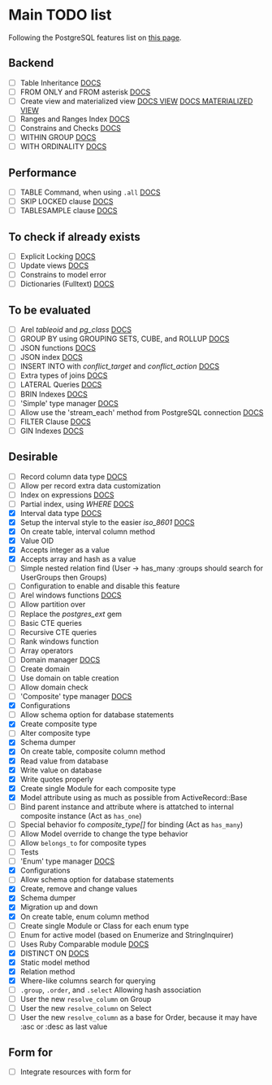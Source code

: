 # Main TODO list

Following the PostgreSQL features list on [this page](https://www.postgresql.org/about/featurematrix/).

## Backend

- [ ] Table Inheritance [DOCS](https://www.postgresql.org/docs/9.1/static/ddl-inherit.html)
 - [ ] FROM ONLY and FROM asterisk [DOCS](https://www.postgresql.org/docs/9.1/static/ddl-inherit.html)
- [ ] Create view and materialized view [DOCS VIEW](https://www.postgresql.org/docs/9.2/static/sql-createview.html) [DOCS MATERIALIZED VIEW](https://www.postgresql.org/docs/9.3/static/sql-creatematerializedview.html)
- [ ] Ranges and Ranges Index [DOCS](https://www.postgresql.org/docs/9.3/static/rangetypes.html)
- [ ] Constrains and Checks [DOCS](https://www.postgresql.org/docs/9.4/static/ddl-constraints.html)
- [ ] WITHIN GROUP [DOCS](https://www.postgresql.org/docs/9.4/static/sql-expressions.html#SYNTAX-AGGREGATES)
- [ ] WITH ORDINALITY [DOCS](http://www.postgresonline.com/journal/archives/347-LATERAL-WITH-ORDINALITY-numbering-sets.html)

## Performance

- [ ] TABLE Command, when using `.all` [DOCS](www.postgresql.org/docs/9.5/static/sql-select.html#SQL-TABLE)
- [ ] SKIP LOCKED clause [DOCS](https://www.postgresql.org/docs/9.5/static/sql-select.html#SQL-FOR-UPDATE-SHARE)
- [ ] TABLESAMPLE clause [DOCS](https://www.postgresql.org/docs/9.5/static/sql-select.html#SQL-FROM)

## To check if already exists

- [ ] Explicit Locking [DOCS](https://www.postgresql.org/docs/9.4/static/explicit-locking.html)
- [ ] Update views [DOCS](https://www.postgresql.org/docs/9.5/static/sql-createview.html#SQL-CREATEVIEW-UPDATABLE-VIEWS)
- [ ] Constrains to model error
- [ ] Dictionaries (Fulltext) [DOCS](https://www.postgresql.org/docs/9.4/static/textsearch-dictionaries.html)

## To be evaluated

- [ ] Arel *tableoid* and *pg_class* [DOCS](https://www.postgresql.org/docs/9.1/static/ddl-inherit.html)
- [ ] GROUP BY using GROUPING SETS, CUBE, and ROLLUP [DOCS](https://www.postgresql.org/docs/9.5/static/queries-table-expressions.html#QUERIES-GROUPING-SETS)
- [ ] JSON functions [DOCS](https://www.postgresql.org/docs/9.5/static/functions-json.html)
- [ ] JSON index [DOCS](https://www.postgresql.org/docs/9.4/static/datatype-json.html#JSON-INDEXING)
- [ ] INSERT INTO with *conflict_target* and *conflict_action* [DOCS](https://www.postgresql.org/docs/9.5/static/sql-insert.html)
- [ ] Extra types of joins [DOCS](https://www.postgresql.org/docs/9.4/static/queries-table-expressions.html#QUERIES-JOIN)
- [ ] LATERAL Queries [DOCS](https://www.postgresql.org/docs/9.4/static/queries-table-expressions.html#QUERIES-LATERAL)
- [ ] BRIN Indexes [DOCS](https://www.postgresql.org/docs/9.5/static/brin-intro.html)
- [ ] 'Simple' type manager [DOCS](https://www.postgresql.org/docs/9.2/static/sql-createtype.html)
- [ ] Allow use the 'stream_each' method from PostgreSQL connection [DOCS](https://deveiate.org/code/pg/PG/Result.html#method-i-stream_each)
- [ ] FILTER Clause [DOCS](https://www.postgresql.org/docs/9.4/static/sql-expressions.html#SYNTAX-AGGREGATES)
- [ ] GIN Indexes [DOCS](https://www.postgresql.org/docs/current/static/gin-intro.html)

## Desirable

- [ ] Record column data type [DOCS](https://www.postgresql.org/docs/9.6/static/datatype-pseudo.html)
 - [ ] Allow per record extra data customization
 - [ ] Index on expressions [DOCS](https://www.postgresql.org/docs/current/static/indexes-expressional.html)
 - [ ] Partial index, using *WHERE* [DOCS](https://www.postgresql.org/docs/9.6/static/sql-createindex.html)
- [x] Interval data type [DOCS](https://www.postgresql.org/docs/9.4/static/datatype-datetime.html#DATATYPE-INTERVAL-INPUT)
 - [x] Setup the interval style to the easier *iso_8601* [DOCS](https://www.postgresql.org/docs/9.6/static/runtime-config-client.html#RUNTIME-CONFIG-CLIENT-FORMAT)
 - [x] On create table, interval column method
 - [x] Value OID
 - [x] Accepts integer as a value
 - [x] Accepts array and hash as a value
- [ ] Simple nested relation find (User -> has_many :groups should search for UserGroups then Groups)
 - [ ] Configuration to enable and disable this feature
- [ ] Arel windows functions [DOCS](https://www.postgresql.org/docs/9.3/static/functions-window.html)
 - [ ] Allow partition over
- [ ] Replace the *postgres_ext* gem
 - [ ] Basic CTE queries
 - [ ] Recursive CTE queries
 - [ ] Rank windows function
 - [ ] Array operators
- [ ] Domain manager [DOCS](https://www.postgresql.org/docs/9.2/static/extend-type-system.html#AEN27940)
 - [ ] Create domain
 - [ ] Use domain on table creation
 - [ ] Allow domain check
- [ ] 'Composite' type manager [DOCS](https://www.postgresql.org/docs/9.6/static/rowtypes.html)
 - [x] Configurations
 - [ ] Allow schema option for database statements
 - [x] Create composite type
 - [ ] Alter composite type
 - [x] Schema dumper
 - [x] On create table, composite column method
 - [x] Read value from database
 - [x] Write value on database
 - [x] Write quotes properly
 - [x] Create single Module for each composite type
 - [x] Model attribute using as much as possible from ActiveRecord::Base
 - [ ] Bind parent instance and attribute where is attatched to internal composite instance (Act as `has_one`)
 - [ ] Special behavior fo *composite_type[]* for binding (Act as `has_many`)
 - [ ] Allow Model override to change the type behavior
 - [ ] Allow `belongs_to` for composite types
 - [ ] Tests
- [ ] 'Enum' type manager [DOCS](https://www.postgresql.org/docs/9.2/static/sql-createtype.html)
 - [x] Configurations
 - [ ] Allow schema option for database statements
 - [x] Create, remove and change values
 - [x] Schema dumper
 - [x] Migration up and down
 - [x] On create table, enum column method
 - [ ] Create single Module or Class for each enum type
 - [ ] Enum for active model (based on Enumerize and StringInquirer)
 - [ ] Uses Ruby Comparable module [DOCS](https://ruby-doc.org/core-2.3.0/Comparable.html)
- [x] DISTINCT ON [DOCS](https://www.postgresql.org/docs/9.5/static/sql-select.html#SQL-DISTINCT)
 - [x] Static model method
 - [x] Relation method
 - [x] Where-like columns search for querying
- [ ] `.group`, `.order`, and `.select` Allowing hash association
 - [ ] User the new `resolve_column` on Group
 - [ ] User the new `resolve_column` on Select
 - [ ] User the new `resolve_column` as a base for Order, because it may have :asc or :desc as last value

## Form for

- [ ] Integrate resources with form for
